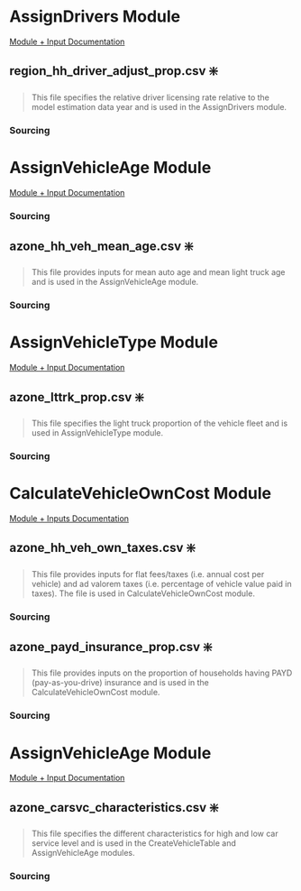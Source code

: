 # AssignDrivers Module

[Module + Input Documentation](https://github.com/VisionEval/VisionEval-Docs/blob/master/tutorials/verspm/Modules_and_Outputs.md/#assigndrivers)

## region_hh_driver_adjust_prop.csv ❇️

>This file specifies the relative driver licensing rate relative to the model estimation data year and is used in the AssignDrivers module.

### Sourcing


# AssignVehicleAge Module

[Module + Input Documentation](https://github.com/VisionEval/VisionEval-Docs/blob/master/tutorials/verspm/Modules_and_Outputs.md/#assignvehicleage)

### Sourcing


## azone_hh_veh_mean_age.csv ❇️

>This file provides inputs for mean auto age and mean light truck age and is used in the AssignVehicleAge module.

### Sourcing


# AssignVehicleType Module

[Module + Input Documentation](https://github.com/VisionEval/VisionEval-Docs/blob/master/tutorials/verspm/Modules_and_Outputs.md/#assignvehicletype)

## azone_lttrk_prop.csv ❇️

>This file specifies the light truck proportion of the vehicle fleet and is used in AssignVehicleType module.

### Sourcing


# CalculateVehicleOwnCost Module

[Module + Inputs Documentation](https://github.com/VisionEval/VisionEval-Docs/blob/master/tutorials/verspm/Modules_and_Outputs.md/#calculatevehicleowncost)

## azone_hh_veh_own_taxes.csv ❇️

>This file provides inputs for flat fees/taxes (i.e. annual cost per vehicle) and ad valorem taxes (i.e. percentage of vehicle value paid in taxes). The file is used in CalculateVehicleOwnCost module.

### Sourcing


## azone_payd_insurance_prop.csv ❇️

>This file provides inputs on the proportion of households having PAYD (pay-as-you-drive) insurance and is used in the CalculateVehicleOwnCost module.

### Sourcing


# AssignVehicleAge Module 

[Module + Input Documentation](https://github.com/VisionEval/VisionEval-Docs/blob/master/tutorials/verspm/Modules_and_Outputs.md/#assignvehicleage)

## azone_carsvc_characteristics.csv ❇️

>This file specifies the different characteristics for high and low car service level and is used in the CreateVehicleTable and AssignVehicleAge modules.

### Sourcing


